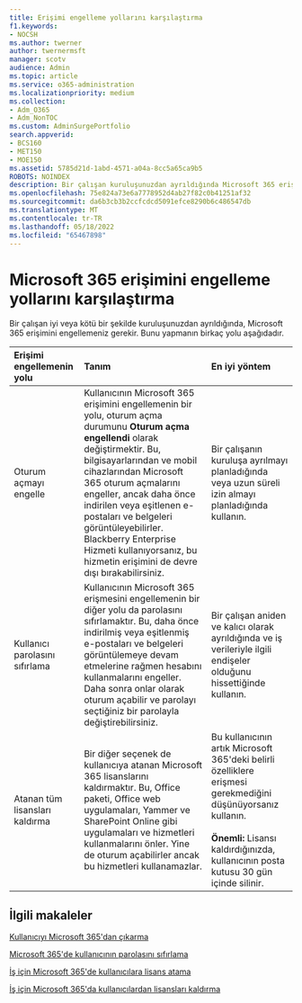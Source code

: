 ```yaml
---
title: Erişimi engelleme yollarını karşılaştırma
f1.keywords:
- NOCSH
ms.author: twerner
author: twernermsft
manager: scotv
audience: Admin
ms.topic: article
ms.service: o365-administration
ms.localizationpriority: medium
ms.collection:
- Adm_O365
- Adm_NonTOC
ms.custom: AdminSurgePortfolio
search.appverid:
- BCS160
- MET150
- MOE150
ms.assetid: 5785d21d-1abd-4571-a04a-8cc5a65ca9b5
ROBOTS: NOINDEX
description: Bir çalışan kuruluşunuzdan ayrıldığında Microsoft 365 erişimini engellemeyi öğrenin.
ms.openlocfilehash: 75e824a73e6a7778952d4ab27f82c0b41251af32
ms.sourcegitcommit: da6b3cb3b2ccfcdcd5091efce8290b6c486547db
ms.translationtype: MT
ms.contentlocale: tr-TR
ms.lasthandoff: 05/18/2022
ms.locfileid: "65467898"
---
```

# <a name="compare-ways-to-block-access-to-microsoft-365"></a>Microsoft 365 erişimini engelleme yollarını karşılaştırma

Bir çalışan iyi veya kötü bir şekilde kuruluşunuzdan ayrıldığında, Microsoft 365 erişimini engellemeniz gerekir. Bunu yapmanın birkaç yolu aşağıdadır.
  
|Erişimi engellemenin yolu|Tanım|En iyi yöntem|
|:-----|:-----|:-----|
|Oturum açmayı engelle  <br/> |Kullanıcının Microsoft 365 erişimini engellemenin bir yolu, oturum açma durumunu **Oturum açma engellendi** olarak değiştirmektir. Bu, bilgisayarlarından ve mobil cihazlarından Microsoft 365 oturum açmalarını engeller, ancak daha önce indirilen veya eşitlenen e-postaları ve belgeleri görüntüleyebilirler. Blackberry Enterprise Hizmeti kullanıyorsanız, bu hizmetin erişimini de devre dışı bırakabilirsiniz.  <br/> |Bir çalışanın kuruluşa ayrılmayı planladığında veya uzun süreli izin almayı planladığında kullanın.  <br/> |
|Kullanıcı parolasını sıfırlama  <br/> |Kullanıcının Microsoft 365 erişmesini engellemenin bir diğer yolu da parolasını sıfırlamaktır. Bu, daha önce indirilmiş veya eşitlenmiş e-postaları ve belgeleri görüntülemeye devam etmelerine rağmen hesabını kullanmalarını engeller. Daha sonra onlar olarak oturum açabilir ve parolayı seçtiğiniz bir parolayla değiştirebilirsiniz.  <br/> |Bir çalışan aniden ve kalıcı olarak ayrıldığında ve iş verileriyle ilgili endişeler olduğunu hissettiğinde kullanın.  <br/> |
|Atanan tüm lisansları kaldırma  <br/> |Bir diğer seçenek de kullanıcıya atanan Microsoft 365 lisanslarını kaldırmaktır. Bu, Office paketi, Office web uygulamaları, Yammer ve SharePoint Online gibi uygulamaları ve hizmetleri kullanmalarını önler. Yine de oturum açabilirler ancak bu hizmetleri kullanamazlar.  <br/> |Bu kullanıcının artık Microsoft 365'deki belirli özelliklere erişmesi gerekmediğini düşünüyorsanız kullanın.  <br/> <br> **Önemli:** Lisansı kaldırdığınızda, kullanıcının posta kutusu 30 gün içinde silinir.
   
## <a name="related-articles"></a>İlgili makaleler

[Kullanıcıyı Microsoft 365'dan çıkarma](../add-users/remove-former-employee.md)
    
[Microsoft 365'de kullanıcının parolasını sıfırlama](../add-users/reset-passwords.md)
    
[İş için Microsoft 365'de kullanıcılara lisans atama](../manage/assign-licenses-to-users.md)
    
[İş için Microsoft 365'da kullanıcılardan lisansları kaldırma](../manage/remove-licenses-from-users.md)
    

